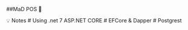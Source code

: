 ##MaD POS 🧸

💡 Notes
	# Using .net 7 ASP.NET CORE
        # EFCore & Dapper
        # Postgrest





